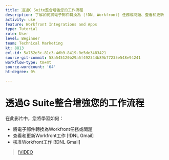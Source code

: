 ```yaml
---
title: 透過G Suite整合增強您的工作流程
description: 了解如何將電子郵件轉換為 [!DNL Workfront] 任務或問題、查看和更新 [!DNL Workfront] 從Gmail工作，並核准 [!DNL Workfront] 從Gmail工作。
activity: use
feature: Workfront Integrations and Apps
type: Tutorial
role: User
level: Beginner
team: Technical Marketing
kt: 8813
exl-id: 5a752e3c-81c3-4db9-8419-0e5de3483421
source-git-commit: 58a545120b29a5f492344b89b77235e548e94241
workflow-type: tm+mt
source-wordcount: '64'
ht-degree: 0%

---
```


# 透過G Suite整合增強您的工作流程

在此影片中，您將學習如何：

* 將電子郵件轉換為Workfront任務或問題
* 查看和更新Workfront工作 [!DNL Gmail]
* 核准Workfront工作 [!DNL Gmail]

>[!VIDEO](https://video.tv.adobe.com/v/335114/?quality=12)
